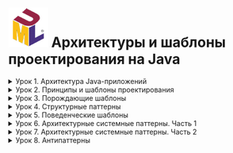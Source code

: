 # ![Patterns_UML logo](https://github.com/InsaneDan/InsaneDan/blob/main/UML_logo_80x80.png) Архитектуры и шаблоны проектирования на Java

<details>
<summary>Урок 1. Архитектура Java-приложений</summary>
  
1. Установить IBM Rational Software Architect Designer, Modelio Open Source или другую похожую систему.  
a. https://www.ibm.com/developerworks/downloads/r/architect/index.html  
b. https://www.modelio.org/downloads/download-modelio.html  
c. http://staruml.io/  
2. Выбрать архитектуру домашнего CRM или ERP приложения. Обосновать выбранное решение.
</details>

<details>
<summary>Урок 2. Принципы и шаблоны проектирования</summary>
  
  1. Для домашнего проекта составить полную диаграмму классов. Какие классы будут присутствовать в системе? Какие атрибуты и методы они должны иметь? Какие из методов и атрибутов следует сделать публичными, а какие – приватными? Где можно применить наследование классов?
  2. Выделить три основных, на ваш взгляд, процесса, происходящих в проектируемой системе. Изобразить для этих процессов диаграммы последовательностей.
  
  ***Lesson 2 homework: Visual Paradigm class and sequens diagrams (e-commerce project.vpp)***  
  – диаграмма классов: описывает отношения сущностей базы данных в проекте интернет-магазина  
  – диаграмма последовательности: описывает цепочку событий при авторизации пользователя в системе (проверка логина и пароля), при смене пароля (forget password) и при выходе из аккаунта (logout)  
</details>

<details>
<summary>Урок 3. Порождающие шаблоны</summary>
  
1. Реализовать как минимум один порождающий паттерн в своем домашнем приложении.

***Lesson 3 homework: Пример Factory Method (Virtual Constructor)***
Приложение создает и отправляет пользователю напоминания. Варианты "напоминалок" – смс, e-mail, сообщение в чат, телефонный звонок.
(создает и отправляет - условно, без реализации)
</details>

<details>
<summary>Урок 4. Структурные паттерны</summary>

  1. Реализовать как минимум один структурный паттерн в своем домашнем приложении.
</details>

<details>
<summary>Урок 5. Поведенческие шаблоны</summary>

  1. Реализовать как минимум один поведенческий паттерн в своем приложении.
</details>

<details>
<summary>Урок 6. Архитектурные системные паттерны. Часть 1</summary>

</details>

<details>
<summary>Урок 7. Архитектурные системные паттерны. Часть 2</summary>

</details>

<details>
<summary>Урок 8. Антипаттерны</summary>

</details>

